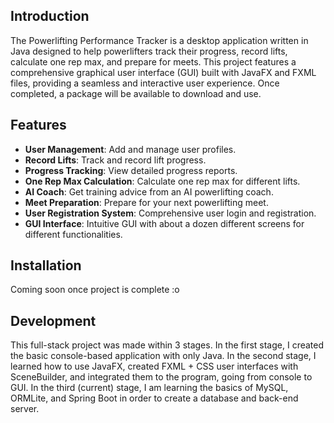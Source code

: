 ## Introduction
The Powerlifting Performance Tracker is a desktop application written in Java designed to help powerlifters track their progress, record lifts, calculate one rep max, and prepare for meets. This project features a comprehensive graphical user interface (GUI) built with JavaFX and FXML files, providing a seamless and interactive user experience. Once completed, a package will be available to download and use.

## Features
- **User Management**: Add and manage user profiles.
- **Record Lifts**: Track and record lift progress.
- **Progress Tracking**: View detailed progress reports.
- **One Rep Max Calculation**: Calculate one rep max for different lifts.
- **AI Coach**: Get training advice from an AI powerlifting coach.
- **Meet Preparation**: Prepare for your next powerlifting meet.
- **User Registration System**: Comprehensive user login and registration.
- **GUI Interface**: Intuitive GUI with about a dozen different screens for different functionalities.


## Installation
Coming soon once project is complete :o

## Development
This full-stack project was made within 3 stages. In the first stage, I created the basic console-based application with only Java. In the second stage, I learned how to use JavaFX, created FXML + CSS user interfaces with SceneBuilder, and integrated them to the program, going from console to GUI. In the third (current) stage, I am learning the basics of MySQL, ORMLite, and Spring Boot in order to create a database and back-end server.
